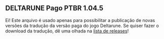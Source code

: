 ## DELTARUNE Pago PTBR 1.04.5

Ei! Este arquivo é usado apenas para possibilitar a publicação de novas versões da tradução da versão paga do jogo Deltarune. Se quiser fazer o download da tradução, dê uma olhada na [lista de releases](https://github.com/teiarruma/deltarune-ptbr/releases)!
